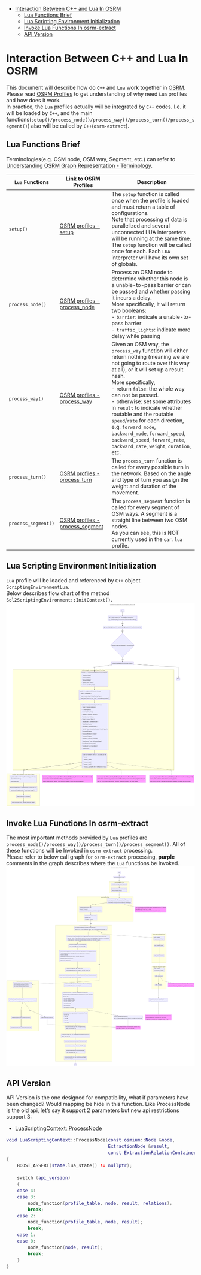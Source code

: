 - [Interaction Between C++ and Lua In OSRM](#interaction-between-c-and-lua-in-osrm)
    - [Lua Functions Brief](#lua-functions-brief)
    - [Lua Scripting Environment Initialization](#lua-scripting-environment-initialization)
    - [Invoke Lua Functions In osrm-extract](#invoke-lua-functions-in-osrm-extract)
    - [API Version](#api-version)

# Interaction Between C++ and Lua In OSRM
This document will describe how do `C++` and `Lua` work together in [OSRM](https://github.com/Project-OSRM/osrm-backend).     
Please read [OSRM Profiles](https://github.com/Project-OSRM/osrm-backend/blob/master/docs/profiles.md) to get understanding of why need `Lua` profiles and how does it work.     
In practice, the `Lua` profiles actually will be integrated by `C++` codes. I.e. it will be loaded by `C++`, and the main functions(`setup()/process_node()/process_way()/process_turn()/process_segment()`) also will be called by `C++`(`osrm-extract`).     

## Lua Functions Brief
Terminologies(e.g. OSM node, OSM way, Segment, etc.) can refer to [Understanding OSRM Graph Representation - Terminology](https://github.com/Telenav/open-source-spec/blob/master/osrm/doc/understanding_osrm_graph_representation.md#terminology).    

| `Lua` Functions    | Link to OSRM Profiles | Description |
|--------------------|-----------------------|-------------|
|`setup()`           |[OSRM profiles - setup](https://github.com/Project-OSRM/osrm-backend/blob/master/docs/profiles.md#setup)|The `setup` function is called once when the profile is loaded and must return a table of configurations. <br>Note that processing of data is parallelized and several unconnected LUA interpreters will be running at the same time. The `setup` function will be called once for each. Each `LUA` interpreter will have its own set of globals.|
|`process_node()`    |[OSRM profiles - process_node](https://github.com/Project-OSRM/osrm-backend/blob/master/docs/profiles.md#process_nodeprofile-node-result-relations)|Process an OSM node to determine whether this node is a unable-to-pass barrier or can be passed and whether passing it incurs a delay. <br> More specifically, it will return two booleans:<br>- `barrier`: indicate a unable-to-pass barrier <br>- `traffic_lights`: indicate more delay while passing|
|`process_way()`     |[OSRM profiles - process_way](https://github.com/Project-OSRM/osrm-backend/blob/master/docs/profiles.md#process_wayprofile-way-result-relations)|Given an OSM way, the `process_way` function will either return nothing (meaning we are not going to route over this way at all), or it will set up a result hash. <br> More specifically, <br>- return `false`: the whole way can not be passed. <br>- otherwise: set some attributes in `result` to indicate whether routable and the routable `speed`/`rate` for each direction, e.g. `forward_mode`, `backward_mode`, `forward_speed`, `backward_speed`, `forward_rate`, `backward_rate`, `weight`, `duration`, etc. |
|`process_turn()`    |[OSRM profiles - process_turn](https://github.com/Project-OSRM/osrm-backend/blob/master/docs/profiles.md#process_turnprofile-turn)|The `process_turn` function is called for every possible turn in the network. Based on the angle and type of turn you assign the weight and duration of the movement.|
|`process_segment()` |[OSRM profiles - process_segment](https://github.com/Project-OSRM/osrm-backend/blob/master/docs/profiles.md#process_segmentprofile-segment)|The `process_segment` function is called for every segment of OSM ways. A segment is a straight line between two OSM nodes. <br>As you can see, this is NOT currently used in the `car.lua` profile.|


## Lua Scripting Environment Initialization
`Lua` profile will be loaded and referenced by `C++` object `ScriptingEnvironmentLua`.     
Below describes flow chart of the method `Sol2ScriptingEnvironment::InitContext()`.     
![ScriptingEnvironmentLua Initialization Call Graph](../graph/scripting_environment_lua_initialization_call_graph.mmd.png)

## Invoke Lua Functions In osrm-extract
The most important methods provided by `Lua` profiles are `process_node()/process_way()/process_turn()/process_segment()`. All of these functions will be Invoked in `osrm-extract` processing.     
Please refer to below call graph for `osrm-extract` processing, **purple** comments in the graph describes where the `Lua` functions be Invoked.      
![osrm-extract Startup and Process Call Graph](../graph/osrm-extract_startup_and_process_callgraph.mmd.png)

## API Version
API Version is the one designed for compatibility, what if parameters have been changed? Would mapping be hide in this function. Like ProcessNode is the old api, let’s say it support 2 parameters but new api restrictions support 3:    
- [LuaScriptingContext::ProcessNode](https://github.com/Project-OSRM/osrm-backend/blob/e86d93760f51304940d55d62c0d47f15094d6712/src/extractor/scripting_environment_lua.cpp#L1155)
```lua
void LuaScriptingContext::ProcessNode(const osmium::Node &node,
                                      ExtractionNode &result,
                                      const ExtractionRelationContainer &relations)
{
    BOOST_ASSERT(state.lua_state() != nullptr);

    switch (api_version)
    {
    case 4:
    case 3:
        node_function(profile_table, node, result, relations);
        break;
    case 2:
        node_function(profile_table, node, result);
        break;
    case 1:
    case 0:
        node_function(node, result);
        break;
    }
}
```

